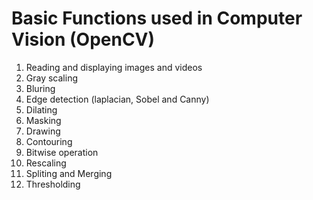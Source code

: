 # Basic Functions used in Computer Vision (OpenCV)

 1. Reading and displaying images and videos
 2. Gray scaling
 3. Bluring
 4. Edge detection (laplacian, Sobel and Canny)
 5. Dilating
 6. Masking
 7. Drawing
 8. Contouring
 9. Bitwise operation
10. Rescaling
11. Spliting and Merging
12. Thresholding
